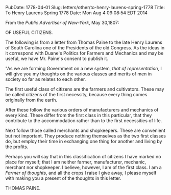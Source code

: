 PubDate: 1778-04-01
Slug: letters/other/to-henry-laurens-spring-1778
Title: To Henry Laurens  Spring 1778
Date: Mon Aug  4 09:08:54 EDT 2014

   From the *Public Advertiser of New-York*, May 30,1807:
   
   OF USEFUL CITIZENS.
   
   The following is from a letter from Thomas Paine to the late Henry Laurens of South Carolina one of 
   the Presidents of the old Congress. As the ideas in it correspond with Duane's Politics for Farmers 
   and Mechanics and may be useful, we have Mr. Paine's consent to publish it.

   "As we are forming Government on a new system, *that of representation*, I
   will give you my thoughts on the various classes and merits of men in
   society so far as relates to each other.

   The first useful class of citizens are the farmers and cultivators. These
   may be called citizens of the first necessity, because every thing comes
   originally from the earth.

   After these follow the various orders of manufacturers and mechanics of
   every kind. These differ from the first class in this particular, that
   they contribute to the accommodation rather than to the first necessities
   of life.

   Next follow those called merchants and shopkeepers. These are convenient
   but not important. They produce nothing themselves as the two first
   classes do, but employ their time in exchanging one thing for another and
   living by the profits.

   Perhaps you will say that in this classification of citizens I have marked
   no place for myself; that I am neither farmer, manufacturer, mechanic, merchant nor
   shopkeeper. I believe, however, I am of the first class. I am a *Farmer of
   thoughts*, and all the crops I raise I give away, I please myself with
   making you a present of the thoughts in this letter.

   THOMAS PAINE.


